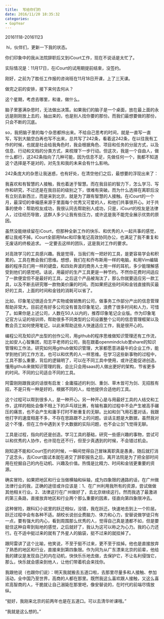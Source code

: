 ```yaml
---
title:  写给你们的
date: 2016/11/20 18:35:32
categories: 
- GapYear
---
```

20161118-20161123

 hi，伙伴们，更新一下我的状态。

你们印象中的我从法院辞职后又到iCourt工作，现在不说话是太忙了。

实际情况是：11月17日，在iCourt的试用期提前结束，没签约。

刚好，之前为了胜任工作报的咨询班在11月18日开课，上了三天课。

做完之前的安排，接下来何去何从？

这个星期，考虑去哪里，和谁，做什么。

脑子里塞满杂思时，无法做出决策。如果我们的脑子是一个桌面，放在最上面的永远是刚刚放上去的，抽出来的，也是别人找你要的那份。而我们最想要做的那份，只会不断的沉底。

so，我把脑子里的每个杂思都拎出来。不给自己思考的时间，就是一直写一直写，写到大脑空白再也写不出来，总共写了242条，看着这242条，在以往我有工作的时候，也就是社会给我角色时，我会根据角色、项目和任务的分层方式，以及信息、行动和文档的分类方式，来梳理下一步行动。但这次，我是一个自由人，做什么都行，这242条指向了几种可能，因为信息不足，先做任何一个，我都不知道这个选择是不是对的，对先生和我的未来会有什么影响。

242条庞大的杂思让我迷惑，也有好处，在清空他们之后，最想要的浮现出来了：

我喜欢和有智慧的人接触，我也着迷于智慧。而在我目前的智力下，怎么学习、写作和研究，不过还是在我目前的级别之下，很难有突破。而为什么选择在离职后没有立刻去新西兰，而是来到北京，就是为了跟有智慧的人接触。在iCourt的一个月，最深切的幸福感来源于里面每个优秀又可爱的人，和他们共事很开心。对于共事的使命：帮助校友成功，我很认同去帮助别人成功，只是，iCourt的校友是法律人，过往经历导致，这群人多少让我有些压力，或许这是我不能完全展示优势的原因。

虽然没能继续留在iCourt，但那种全新工作的快乐、和优秀的人一起共事的感觉，都让我戒不掉。iCourt全部用Mac和印象笔记高效协同办公，也满足了我不重复和无废话的终极追求。
一定要去这样的团队，这是我对工作的要求。

对高效学习的工具感兴趣。我是觉得，当我们有一把好的工具，是更容易学会和积累的。工具在教会我们思维。想想，我们在和乔布斯用一样的电脑，和用Vim编辑器的程序员们用一样的键盘，和四处奔波的商务人士用一样的耳机，多少能理解感受到他们的感觉吧。话说，用最好的生产工具更是一种节约。不然你花费时间适应了一款便宜但不是最好的工具，之后这个产品被淘汰了，那么你就要适应另一款工具，以及不断去研究哪一款物美价廉的时间。而如果把这些时间和金钱直接购买最好的工具，上面的时间和金钱的消耗可以省了。

比如，印象笔记很适合生产实物或做销售的公司，做事务工作部分产出的信息管理帮助非常大。目前还有好多公司没有普及印象笔记，浪费了很多时间和人力，可惜了。如果你是上述公司，人数在50人以内的，推荐印象笔记企业版。作为印象笔记官方认证的培训师，帮助很多不同类型的公司设置整个公司的信息管理框架以及教会员工如何使用笔记，以此来帮助这些人快速适应工作，我是很开心的。

编程公司及知识产出型的创作公司，用github的程序思维做知识管理还有工作流，比如安人心智集团，阳志平老师的公司，我在跟着openmindclub里share的知识管理和工作法，研究如何用github做知识管理，大家都愿意进最牛的企业工作，能学到他们的工作方法，也可以和优秀的人一样思维。在学习这些新事物的过程中，工具不那么重要，背后的逻辑明了，可以在不同工具中使用，或许还能促进创造。懂用github来做知识管理的我，会比只会用saas的人做出更好的架构，节省更多的时间。不同的公司适合不同的工具。

阿雷刚刚跟我说的话很有启发：金庸描述的利剑、重剑、草木皆可为剑、无招胜有招，不是只有一种是好的，根据不同的人，给他提供合适他的工具。

这个过程可以帮到很多人，是一种开心。另一种开心是与用最好工具的人结交和工作，这样的相处会像不相上下的乒乓球比赛，有输有赢的过程中不会产生被高手碾压的痛苦，也不会产生和庸手打时不断重复的无聊。比如和剑飞用石墨对话，我跟他打字的速度相差不多，不存在思路跟不上的问题。谈话主题是大数据，虽然我对这个不懂，但在工作中遇到关于大数据的实际问题，也不会让剑飞觉得无聊。

工具是过程，指向的还是创造。学习工具的基础，研究一些感兴趣的事物，尝试可以和优秀的人协作，也许现在还不行，但至少真遇到的时候，不会错过机会。

刚知道不能和iCourt签约的时候，一瞬间觉得自己冒昧离职真是愚勇，随后就打消了这念头，去iCourt面试本就在递交了辞职报告之后，离开法院是为了把全部时间用在挖掘自己的内在动机、兴趣及价值。热情是比精力、时间和金钱更重要的资源。

确实冒险，如果把地区和行业当做横轴和纵轴，成为四象限的通路的话，在广州做法律行业的我，正确的途径或许应该是：1、在广州利用我所有的资源，尝试做做其他相关行业。2、法律这行在广州做好了，去北京继续这行。然而我选了最激进的第三条路，直接放弃地区和行业两个那么重要的因素，径直向第四象限冲去。

这种冒险，跟科幻小说里的跃迁相似，没错，我在跃迁。快速地去到上一个阶层。跃迁过程中会有各种不适。胡校长说创业费脑力、体力和心力，安替说做学徒只有一点，要有强大的内心，看到周围那么优秀的人，觉得自己真是渣都不如，但是要挺住这种自卑到贴地的感觉，之后就好了，我认为这可以称之为心力。我的心力还行。在不适中挺过来的就有了外星人的脑袋，挺不过来的就挂掉了。

跟阿雷讲了这个比喻，他笑说，不至于挺不过来，更不至于挂掉。他也是直接放弃了熟悉的地区和行业，直接来到第四象限。作为同为从广东漂来北京的前辈，他给我的建议是发现自己的内在动机，快快乐乐地去做，去保护它，不让名利侵蚀它，那么，快乐就会感染到他人，让他们带着机会来找你。

我跟他说（也跟你们说）：明天我就搬去五道口啦，去那里尽量多和人接触、参加活动，全中国乃至世界，高商的人都在那里。既然我这么喜欢跟人接触，又这么喜欢高智商的人，干脆就让自己溺毙在那里吧，像安替说的，在时代的前端尽情放纵。

“挺好，我刚来北京的前两年也是在五道口。可以去清华听课哦。”

“我就是这么想的。”
  
  